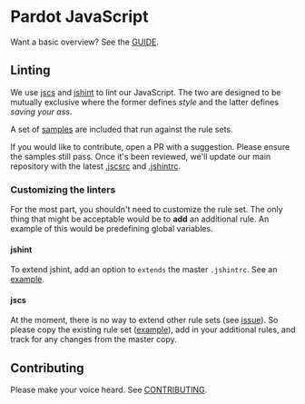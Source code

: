 # Pardot JavaScript

Want a basic overview? See the [GUIDE](GUIDE.md).

## Linting

We use [jscs](http://jscs.info/) and [jshint](http://jshint.com") to lint our
JavaScript. The two are designed to be mutually exclusive where the former
defines *style* and the latter defines *saving your ass*.

A set of [samples](samples) are included that run against the rule sets.

If you would like to contribute, open a PR with a suggestion. Please ensure the
samples still pass. Once it's been reviewed, we'll update our main repository
with the latest [.jscsrc](.jscsrc) and [.jshintrc](.jshintrc).

### Customizing the linters

For the most part, you shouldn't need to customize the rule set. The only thing
that might be acceptable would be to **add** an additional rule. An example of this
would be predefining global variables.

#### jshint

To extend jshint, add an option to `extends` the master `.jshintrc`. See an
[example](samples/extends/.jshintrc).

#### jscs

At the moment, there is no way to extend other rule sets (see
[issue](https://github.com/jscs-dev/node-jscs/issues/109)). So please copy the
existing rule set ([example](samples/extends/.jscsrc)), add in your additional
rules, and track for any changes from the master copy.

## Contributing

Please make your voice heard. See [CONTRIBUTING](CONTRIBUTING.md).
